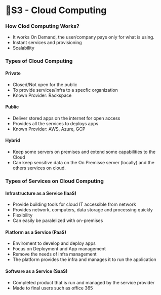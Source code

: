 # 📝S3 - Cloud Computing

### How Clod Computing Works?

- It works On Demand, the user/company pays only for what is using.
- Instant services and provisioning
- Scalability

### Types of Cloud Computing

#### Private

- Closed/Not open for the public
- To provide services/infra to a specfic organization
- Known Provider: Rackspace

#### Public

- Deliver stored apps on the internet for open access
- Provides all the services to deploys apps
- Known Provider: AWS, Azure, GCP

#### Hybrid

- Keep some servers on premises and extend some capabilities to the Cloud
- Can keep sensitive data on the On Premisse server (locally) and the others services on cloud.

### Types of Services on Cloud Computing

#### Infrastructure as a Service (IaaS)

- Provide building tools for cloud IT accessible from network
- Provides network, computers, data storage and processing quickly
- Flexibility
- Can easily be paralelized with on-premises

#### Platform as a Service (PaaS)

- Enviroment to develop and deploy apps
- Focus on Deployment and App management
- Remove the needs of infra management
- The platform provides the infra and manages it to run the application

#### Software as a Service (SaaS)

- Completed product that is run and managed by the service provider
- Made to final users such as office 365
